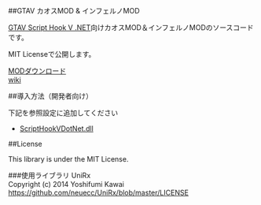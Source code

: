 ﻿##GTAV カオスMOD & インフェルノMOD

[GTAV Script Hook V .NET](http://gtaforums.com/topic/789907-vrel-community-script-hook-v-net/)向けカオスMOD＆インフェルノMODのソースコードです。

MIT Licenseで公開します。


[MODダウンロード](https://github.com/TORISOUP/GTAV_InfernoScripts/wiki/MOD%E6%A6%82%E8%A6%81)  
[wiki](https://github.com/TORISOUP/GTAV_InfernoScripts/wiki)

##導入方法（開発者向け）

下記を参照設定に追加してください

* [ScriptHookVDotNet.dll](http://gtaforums.com/topic/789907-vrel-community-script-hook-v-net/)

##License

This library is under the MIT License.

###使用ライブラリ
UniRx  
Copyright (c) 2014 Yoshifumi Kawai https://github.com/neuecc/UniRx/blob/master/LICENSE
